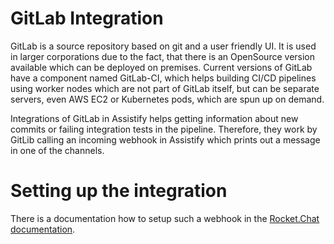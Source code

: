 # GitLab Integration

GitLab is a source repository based on git and a user friendly UI. It is used in larger corporations due to the fact,
that there is an OpenSource version available which can be deployed on premises. Current versions of GitLab have a
component named GitLab-CI, which helps building CI/CD pipelines using worker nodes which are not part of GitLab itself,
but can be separate servers, even AWS EC2 or Kubernetes pods, which are spun up on demand.

Integrations of GitLab in Assistify helps getting information about new commits or failing integration tests in the
pipeline. Therefore, they work by GitLib calling an incoming webhook in Assistify which prints out a message in one of
the channels.

# Setting up the integration

There is a documentation how to setup such a webhook in the
[Rocket.Chat documentation](https://rocket.chat/docs/administrator-guides/integrations/gitlab/).
